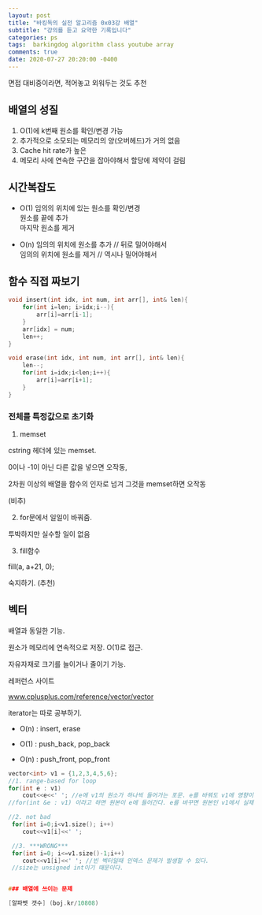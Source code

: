 ```yaml
---
layout: post
title: "바킹독의 실전 알고리즘 0x03강 배열"
subtitle: "강의를 듣고 요약한 기록입니다"
categories: ps
tags:  barkingdog algorithm class youtube array
comments: true
date: 2020-07-27 20:20:00 -0400
---
```


면접 대비중이라면, 
적어놓고 외워두는 것도 추천

## 배열의 성질

1. O(1)에 k번째 원소를 확인/변경 가능
2. 추가적으로 소모되는 메모리의 양(오버헤드)가 거의 없음
3. Cache hit rate가 높은
4. 메모리 사에 연속한 구간을 잡아야해서 할당에 제약이 걸림

## 시간복잡도
- O(1) 
임의의 위치에 있는 원소를 확인/변경    
원소를 끝에 추가    
마지막 원소를 제거   

- O(n)
임의의 위치에 원소를 추가 // 뒤로 밀어야해서   
임의의 위치에 원소를 제거 // 역시나 밀어야해서   

## 함수 직접 짜보기

```cpp
void insert(int idx, int num, int arr[], int& len){
    for(int i=len; i>idx;i--){
        arr[i]=arr[i-1];
    }
    arr[idx] = num;
    len++;
}

void erase(int idx, int num, int arr[], int& len){
    len--;
    for(int i=idx;i<len;i++){
        arr[i]=arr[i+1]; 
    }
}
```

### 전체를 특정값으로 초기화

1. memset 

cstring 헤더에 있는 memset.

0이나 -1이 아닌 다른 값을 넣으면 오작동,

2차원 이상의 배열을 함수의 인자로 넘겨 그것을 memset하면 오작동

(비추)

2. for문에서 일일이 바꿔줌.

투박하지만 실수할 일이 없음

3. fill함수

fill(a, a+21, 0);

숙지하기. (추천)


## 벡터

배열과 동일한 기능.

원소가 메모리에 연속적으로 저장. O(1)로 접근.

자유자재로 크기를 늘이거나 줄이기 가능.

레퍼런스 사이트

www.cplusplus.com/reference/vector/vector

iterator는 따로 공부하기.

- O(n) :  insert, erase

- O(1) : push_back, pop_back

- O(n) : push_front, pop_front

```cpp
vector<int> v1 = {1,2,3,4,5,6};
//1. range-based for loop
for(int e : v1)
    cout<<e<<' '; //e에 v1의 원소가 하나씩 들어가는 포문. e를 바꿔도 v1에 영향이 가지 않음
//for(int &e : v1) 이라고 하면 원본이 e에 들어간다. e를 바꾸면 원본인 v1에서 실제 해당 원소의 값이 바뀜. 

//2. not bad
 for(int i=0;i<v1.size(); i++)
    cout<<v1[i]<<' ';

 //3. ***WRONG***
 for(int i=0; i<=v1.size()-1;i++)
    cout<<v1[i]<<' '; //빈 벡터일때 인덱스 문제가 발생할 수 있다.
 //size는 unsigned int이기 때문이다.


### 배열에 쓰이는 문제

[알파벳 갯수] (boj.kr/10808)













